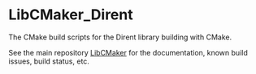# LibCMaker_Dirent

The CMake build scripts for the Dirent library building with CMake.

See the main repository [LibCMaker](https://github.com/LibCMaker/LibCMaker) for the documentation, known build issues, build status, etc.
